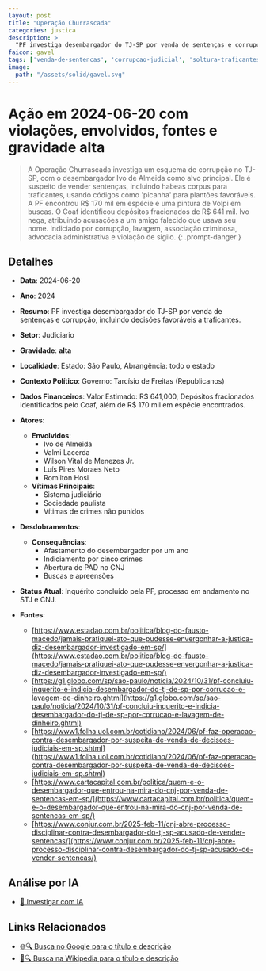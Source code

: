 ```yaml
---
layout: post
title: "Operação Churrascada"
categories: justica
description: > 
  "PF investiga desembargador do TJ-SP por venda de sentenças e corrupção, incluindo decisões favoráveis a traficantes."
faicon: gavel
tags: ['venda-de-sentencas', 'corrupcao-judicial', 'soltura-traficantes', 'desembargador-ivo-de-almeida', 'lavagem-de-dinheiro', 'ivo-de-almeida', 'valmi-lacerda', 'wilson-vital-de-menezes-jr', 'luis-pires-moraes-neto', 'romilton-hosi', 'sistema-judiciario', 'sociedade-paulista', 'vitimas-de-crimes-nao-punidos', 'afastamento-do-desembargador-por-um-ano', 'indiciamento-por-cinco-crimes', 'abertura-de-pad-no-cnj', 'buscas-e-apreensoes', 'gravidade-alta', 'judiciario']
image:
  path: "/assets/solid/gavel.svg"
---
```


# Ação em 2024-06-20 com violações, envolvidos, fontes e gravidade alta

> A Operação Churrascada investiga um esquema de corrupção no TJ-SP, com o desembargador Ivo de Almeida como alvo principal. Ele é suspeito de vender sentenças, incluindo habeas corpus para traficantes, usando códigos como 'picanha' para plantões favoráveis. A PF encontrou R$ 170 mil em espécie e uma pintura de Volpi em buscas. O Coaf identificou depósitos fracionados de R$ 641 mil. Ivo nega, atribuindo acusações a um amigo falecido que usava seu nome. Indiciado por corrupção, lavagem, associação criminosa, advocacia administrativa e violação de sigilo.
{: .prompt-danger }

## Detalhes
- **Data**: 2024-06-20
- **Ano**: 2024
- **Resumo**: PF investiga desembargador do TJ-SP por venda de sentenças e corrupção, incluindo decisões favoráveis a traficantes.
- **Setor**: Judiciario
- **Gravidade**: **alta** <i class="fas gavel"></i>
- **Localidade**: Estado: São Paulo, Abrangência: todo o estado
- **Contexto Político**: Governo: Tarcísio de Freitas (Republicanos)
- **Dados Financeiros**: Valor Estimado: R$ 641,000, Depósitos fracionados identificados pelo Coaf, além de R$ 170 mil em espécie encontrados.

- **Atores**:
  - **Envolvidos**:
    - Ivo de Almeida
    - Valmi Lacerda
    - Wilson Vital de Menezes Jr.
    - Luís Pires Moraes Neto
    - Romilton Hosi
  - **Vítimas Principais**:
    - Sistema judiciário
    - Sociedade paulista
    - Vítimas de crimes não punidos
- **Desdobramentos**:
  - **Consequências**:
    - Afastamento do desembargador por um ano
    - Indiciamento por cinco crimes
    - Abertura de PAD no CNJ
    - Buscas e apreensões
- **Status Atual**: Inquérito concluído pela PF, processo em andamento no STJ e CNJ.

- **Fontes**:
  - [https://www.estadao.com.br/politica/blog-do-fausto-macedo/jamais-pratiquei-ato-que-pudesse-envergonhar-a-justica-diz-desembargador-investigado-em-sp/](https://www.estadao.com.br/politica/blog-do-fausto-macedo/jamais-pratiquei-ato-que-pudesse-envergonhar-a-justica-diz-desembargador-investigado-em-sp/)
  - [https://g1.globo.com/sp/sao-paulo/noticia/2024/10/31/pf-concluiu-inquerito-e-indicia-desembargador-do-tj-de-sp-por-corrucao-e-lavagem-de-dinheiro.ghtml](https://g1.globo.com/sp/sao-paulo/noticia/2024/10/31/pf-concluiu-inquerito-e-indicia-desembargador-do-tj-de-sp-por-corrucao-e-lavagem-de-dinheiro.ghtml)
  - [https://www1.folha.uol.com.br/cotidiano/2024/06/pf-faz-operacao-contra-desembargador-por-suspeita-de-venda-de-decisoes-judiciais-em-sp.shtml](https://www1.folha.uol.com.br/cotidiano/2024/06/pf-faz-operacao-contra-desembargador-por-suspeita-de-venda-de-decisoes-judiciais-em-sp.shtml)
  - [https://www.cartacapital.com.br/politica/quem-e-o-desembargador-que-entrou-na-mira-do-cnj-por-venda-de-sentencas-em-sp/](https://www.cartacapital.com.br/politica/quem-e-o-desembargador-que-entrou-na-mira-do-cnj-por-venda-de-sentencas-em-sp/)
  - [https://www.conjur.com.br/2025-feb-11/cnj-abre-processo-disciplinar-contra-desembargador-do-tj-sp-acusado-de-vender-sentencas/](https://www.conjur.com.br/2025-feb-11/cnj-abre-processo-disciplinar-contra-desembargador-do-tj-sp-acusado-de-vender-sentencas/)

## Análise por IA
- [🤖 Investigar com IA](https://www.perplexity.ai/search?q=%20Opera%C3%A7%C3%A3o%20Churrascada%20PF%20investiga%20desembargador%20do%20TJ-SP%20por%20venda%20de%20senten%C3%A7as%20e%20corrup%C3%A7%C3%A3o%2C%20incluindo%20decis%C3%B5es%20favor%C3%A1veis%20a%20traficantes.%20A%20Opera%C3%A7%C3%A3o%20Churrascada%20investiga%20um%20esquema%20de%20corrup%C3%A7%C3%A3o%20no%20TJ-SP%2C%20com%20o%20desembargador%20Ivo%20de%20Almeida%20como%20alvo%20principal.%20Ele%20%C3%A9%20suspeito%20de%20vender%20senten%C3%A7as%2C%20incluindo%20habeas%20corpus%20para%20traficantes%2C%20usando%20c%C3%B3digos%20como%20%27picanha%27%20para%20plant%C3%B5es%20favor%C3%A1veis.%20A%20PF%20encontrou%20R%24%20170%20mil%20em%20esp%C3%A9cie%20e%20uma%20pintura%20de%20Volpi%20em%20buscas.%20O%20Coaf%20identificou%20dep%C3%B3sitos%20fracionados%20de%20R%24%20641%20mil.%20Ivo%20nega%2C%20atribuindo%20acusa%C3%A7%C3%B5es%20a%20um%20amigo%20falecido%20que%20usava%20seu%20nome.%20Indiciado%20por%20corrup%C3%A7%C3%A3o%2C%20lavagem%2C%20associa%C3%A7%C3%A3o%20criminosa%2C%20advocacia%20administrativa%20e%20viola%C3%A7%C3%A3o%20de%20sigilo.%20venda%20de%20senten%C3%A7as%20corrup%C3%A7%C3%A3o%20judicial%20soltura%20traficantes%20desembargador%20Ivo%20de%20Almeida%20lavagem%20de%20dinheiro%202024%20gravidade%20alta%20setor%20Judiciario)

## Links Relacionados
- [🌐🔍 Busca no Google para o título e descrição](https://www.google.com/search?q=%20Opera%C3%A7%C3%A3o%20Churrascada%20PF%20investiga%20desembargador%20do%20TJ-SP%20por%20venda%20de%20senten%C3%A7as%20e%20corrup%C3%A7%C3%A3o%2C%20incluindo%20decis%C3%B5es%20favor%C3%A1veis%20a%20traficantes.%20A%20Opera%C3%A7%C3%A3o%20Churrascada%20investiga%20um%20esquema%20de%20corrup%C3%A7%C3%A3o%20no%20TJ-SP%2C%20com%20o%20desembargador%20Ivo%20de%20Almeida%20como%20alvo%20principal.%20Ele%20%C3%A9%20suspeito%20de%20vender%20senten%C3%A7as%2C%20incluindo%20habeas%20corpus%20para%20traficantes%2C%20usando%20c%C3%B3digos%20como%20%27picanha%27%20para%20plant%C3%B5es%20favor%C3%A1veis.%20A%20PF%20encontrou%20R%24%20170%20mil%20em%20esp%C3%A9cie%20e%20uma%20pintura%20de%20Volpi%20em%20buscas.%20O%20Coaf%20identificou%20dep%C3%B3sitos%20fracionados%20de%20R%24%20641%20mil.%20Ivo%20nega%2C%20atribuindo%20acusa%C3%A7%C3%B5es%20a%20um%20amigo%20falecido%20que%20usava%20seu%20nome.%20Indiciado%20por%20corrup%C3%A7%C3%A3o%2C%20lavagem%2C%20associa%C3%A7%C3%A3o%20criminosa%2C%20advocacia%20administrativa%20e%20viola%C3%A7%C3%A3o%20de%20sigilo.%20venda%20de%20senten%C3%A7as%20corrup%C3%A7%C3%A3o%20judicial%20soltura%20traficantes%20desembargador%20Ivo%20de%20Almeida%20lavagem%20de%20dinheiro%202024%20gravidade%20alta%20setor%20Judiciario)
- [📖🔍 Busca na Wikipedia para o título e descrição](https://pt.wikipedia.org/w/index.php?search=%20Opera%C3%A7%C3%A3o%20Churrascada%20PF%20investiga%20desembargador%20do%20TJ-SP%20por%20venda%20de%20senten%C3%A7as%20e%20corrup%C3%A7%C3%A3o%2C%20incluindo%20decis%C3%B5es%20favor%C3%A1veis%20a%20traficantes.%20A%20Opera%C3%A7%C3%A3o%20Churrascada%20investiga%20um%20esquema%20de%20corrup%C3%A7%C3%A3o%20no%20TJ-SP%2C%20com%20o%20desembargador%20Ivo%20de%20Almeida%20como%20alvo%20principal.%20Ele%20%C3%A9%20suspeito%20de%20vender%20senten%C3%A7as%2C%20incluindo%20habeas%20corpus%20para%20traficantes%2C%20usando%20c%C3%B3digos%20como%20%27picanha%27%20para%20plant%C3%B5es%20favor%C3%A1veis.%20A%20PF%20encontrou%20R%24%20170%20mil%20em%20esp%C3%A9cie%20e%20uma%20pintura%20de%20Volpi%20em%20buscas.%20O%20Coaf%20identificou%20dep%C3%B3sitos%20fracionados%20de%20R%24%20641%20mil.%20Ivo%20nega%2C%20atribuindo%20acusa%C3%A7%C3%B5es%20a%20um%20amigo%20falecido%20que%20usava%20seu%20nome.%20Indiciado%20por%20corrup%C3%A7%C3%A3o%2C%20lavagem%2C%20associa%C3%A7%C3%A3o%20criminosa%2C%20advocacia%20administrativa%20e%20viola%C3%A7%C3%A3o%20de%20sigilo.%20venda%20de%20senten%C3%A7as%20corrup%C3%A7%C3%A3o%20judicial%20soltura%20traficantes%20desembargador%20Ivo%20de%20Almeida%20lavagem%20de%20dinheiro%202024%20gravidade%20alta%20setor%20Judiciario)

